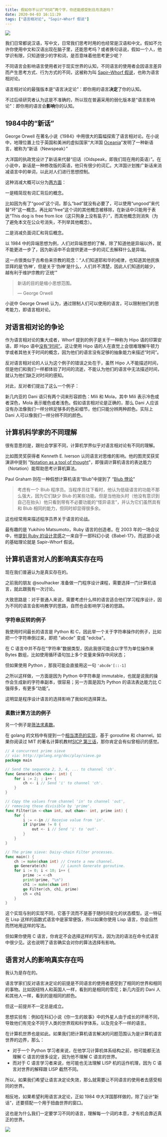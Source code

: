 ```yaml
---
title: 假如你不认识“时间”两个字，你还能感受到日月流逝吗？
date: 2020-04-03 16:11:29
tags: ["语言相对论", "Sapir–Whorf 假说"]
---
```


![](/linguistic-relativity/featured.jpg)

我们日常都说汉语，写中文，日常我们思考时用的也经常是汉语和中文。假如不允许你使用中文和汉语出现在脑子里，还能思考吗？或者换句话说，假如一个人，他学识有限，只知道很少的字和词，是否意味着他思考更少呢？

不同语言会影响语言使用者对于现实世界的认知，不同语言的使用者会因语言差异而产生思考方式、行为方式的不同，这被称为叫 [Sapir–Whorf 假说](https://en.wikipedia.org/wiki/Linguistic_relativity)，也称为语言相对论。

语言相对论的最强版本是“语言决定论”：即你用的语言**决定**了你的认知。

不过后续研究者认为这是不准确的，所以现在普遍采用的弱化版本是“语言影响论”：即你用的语言会**影响**你的认知。

## 1984中的“新话”

George Orwell 在著名小说《1984》中用很大的篇幅探索了语言相对论。在小说中，地理位置上位于英国和美洲的虚拟国家“大洋国 [Oceania](https://en.wikipedia.org/wiki/Nations_of_Nineteen_Eighty-Four)”发明了一种新语言，被称为“新话（Newspeak）”

大洋国的执政党设计了新话来代替“旧话（Oldspeak，即我们现在用的英语）”。在小说中，新话是一种修改版的英语，他只有很少的词汇。大洋国计划推广新话来消减语言中的单词，以此对人们进行思想控制。

这种消减大概可以分为[两方面](https://orwell.ru/library/novels/1984/english/en_app "1984 附录：新话的原则")：

一是精简现有词汇背后的概念。

比如因为有了“good”这个词，那么“bad”就没有必要了，可以使用“ungood”来代替“坏”这一概念。再比如“free”这个词的其他概念被移除，在新话中只能用于表达“This dog is free from lice（这只狗身上没有虱子）”，而其他概念则消失（为了避免本文在公众号消失，不列举其他概念）。

二是消减负面词汇和背后概念。

以 1984 中的异端思想为例，人们对异端思想的了解，除了知道他是异端以外，就不能更进一步了，因为新话中不会提供更进一步的词汇去解释什么是异端。

这一点很类似于古希伯来宗教的观念：“人们知道耶和华的戒律，也知道其他民族崇拜的是‘伪神’，但是关于‘伪神’是什么，人们并不清楚，因此人们知道的越少，越有利于维护宗教的‘正统’”

>  新话的目的是缩小思想范围。
>
> — George Orwell

小说中 George Orwell 认为，通过限制人们可以使用的语言，可以限制他们的思考能力，即语言相对论。

## 对语言相对论的争论

作为语言相对论的集大成者，Whorf 提到的例子是关于一种称为 Hipo 语的印第安语，即 Hipo 语中[没有“时间”](https://archive.org/details/languagethoughtr00whor/mode/2up "Language, thought, and reality; selected writings")。这让使用 Hipo 语的人在直觉上会很难理解牛顿力学或者其他关于时间的概念，因为他们的语言没有足够的抽象能力来描述“时间”。

反对语言相对论的人认为这个例子的错误之处在于，虽然 Hipo 人不能描述时间，但是他们和我们一样都体验了时间的流逝，不能认为他们的语言中无法描述时间，就认为他们缺乏对时间的感知。

对此，反对者们提出了这么一个例子：

新几内亚的 Dani 语只有两个词来形容颜色：Mili 和 Mola，其中 Mili 表示冷色或者深色，Mola 表示暖色或者浅色。假如语言相对论是正确的，那么 Dani 人应该没有办法像我们一样分辨足够多的色彩细节，他们只能分辨两种颜色。实际上 Dani 人可以像我们一样分辨不同的颜色。

## 计算机科学家的不同理解

很有意思的是，跟社会学家不同，计算机学界似乎对语言相对论有不同的理解。

比如图灵奖获得者 Kenneth E. Iverson 认同语言对思维的影响。他的图灵奖获奖演讲中提到 "[Notation as a tool of thought](https://dl.acm.org/doi/10.1145/358896.358899)"，即强调计算机语言的表达能力（Notation）能帮助思考计算机算法。

Paul Graham 则在一种假想计算机语言“Blub”中提到了 “[Blub 悖论](https://en.wikipedia.org/wiki/Paul_Graham_(programmer)#The_Blub_paradox)”

> 考虑有一个 Blub 程序员。当程序员往下看时，他认为低级语言的功能不那么强大，因为它们缺少 Blub 的某些功能。但是当他抬头时（他没有意识到自己在抬头）他只看到带有不必要功能的“怪异语言”，并认为它们虽然具有和 Blub 相同的能力，但同时却显得很多余。

这也经常用来描述程序员界关于语言的论战。

最有趣的是 Yukihiro Matsumoto，Ruby 语言的创造者。在 2003 年的一场会议中，他[提到 Ruby 的设计灵感](https://web.archive.org/web/20030811071449/http://www.rubyist.net/~matz/slides/oscon2003/mgp00001.html "The power and Philosophy of Ruby" )之一来自于一部科幻小说《Babel-17》，而这部小说的基础理论就是 Sapir–Whorf 假说。

## 计算机语言对人的影响真实存在吗

现在我们普遍认为是真实存在的。

之前我的朋友 @soulhacker 准备做一门程序设计课程，需要选择一门计算机语言，就此跟我有一次讨论。

大致思路是：对于普通人来说，需要考虑什么样的语言适合他们学习程序设计，因为不同的语言会影响教学的思路，自然也会影响学习者的思路。

### 字符串反转的例子

我使用时间最长的语言是 Python 和 C，因此举一个关于字符串操作的例子，比如把一个字符串倒过来，即把 "abcde" 变成 "edcba"。

在 C 语言中并不存在“字符串”数据类型，因此我很可能会以字节为单位操作来 Bytes 数组，比如使用循环语句加上多个变量来保存中间状态；

但如果使用 Python ，那我可能会直接用这一句 `'abcde'[::-1]`

之所以这样做，一方面是因为 Python 中字符串是 immutable，也就是说我的操作会生成新的字符串副本，很容易；另一方面是因为 Python 的语法表达能力比 C 强得多，有更多“功能”。

这明显是程序设计语言的选择影响了我如何选择算法。

### 素数计算方法的例子

另一个例子是[筛法求素数](https://en.wikipedia.org/wiki/Sieve_of_Eratosthenes)。

在 golang 的文档中有提到一个[相当漂亮的实现](https://gist.github.com/3359265)，基于 goroutine 和 channel。如果你阅读过 MIT 的著名计算机教材[SICP 第三话](https://mitpress.mit.edu/sicp/full-text/book/book-Z-H-24.html#%_sec_3.5.2)，那你肯定会有似曾相识的感觉。

```go
// A concurrent prime sieve
// via: http://golang.org/doc/play/sieve.go
package main

// Send the sequence 2, 3, 4, ... to channel 'ch'.
func Generate(ch chan<- int) {
	for i := 2; ; i++ {
		ch <- i // Send 'i' to channel 'ch'.
	}
}

// Copy the values from channel 'in' to channel 'out',
// removing those divisible by 'prime'.
func Filter(in <-chan int, out chan<- int, prime int) {
	for {
		i := <-in // Receive value from 'in'.
		if i%prime != 0 {
			out <- i // Send 'i' to 'out'.
		}
	}
}

// The prime sieve: Daisy-chain Filter processes.
func main() {
	ch := make(chan int) // Create a new channel.
	go Generate(ch)      // Launch Generate goroutine.
	for i := 0; i < 10; i++ {
		prime := <-ch
		print(prime, "\n")
		ch1 := make(chan int)
		go Filter(ch, ch1, prime)
		ch = ch1
	}
}
```

这个实现与别的实现不同，它基于流而不是基于随时间变化的状态模型。这一特征在 Lisp 这样的函数式语言中是家常便饭，所以如果你使用 Lisp 语言，你会自然而然地用这样的写法。

但如果你使用 C 语言，你肯定不会选择这样的写法，因为流的语法在命令式语言中很少见。这也说明了语言确实会对你的算法选择有影响。

## 语言对人的影响真实存在吗

我认为是存在的。

语言学家们反对语言决定论的前提是不同语言的使用者感受到了相同的世界和相同的事物。比如因纽特人和英国人一样，看到的是相同的雪花；新几内亚的 Dani 人和其他人一样，看到的是相同的颜色。

但这一前提并不一定总是成立。

思想实验有：例如在科幻小说《你一生的故事》中的外星人由于成长的环境不同，导致他们有完全不同于人类的世界观和科学体系，以及完全不一样的语言。

在计算机世界也是如此。如果我们把计算机语言解决的问题范围认为是计算机语言世界的边界，那么：

- 对于一个 Python 学习者来说，在他学习计算机体系结构之前，他可能都无法理解 C 语言的很多设定，因为他不理解 C 语言的世界。
- 而对于 C 语言学习者来说，他可能也无法理解 LISP 机的运作机理，因为 C 语言对世界的解释跟 LISP 截然不同。

所以，如果我们希望让语言决定论失效，那么就需要让不同语言的使用者去感受相同的世界。

相反地，如果希望利用语言决定论，正如 1984 中大洋国那样做的，除了设计“新话”，还要搭配一个用于扭曲世界的窗口。

这也是为什么我们一定要学习不同的语言，理解每一个词的本意，才有机会靠近真正的世界。

![](/linguistic-relativity/fake-news.jpg)
